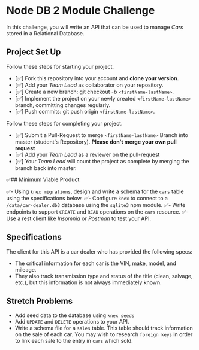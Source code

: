 # Node DB 2 Module Challenge

In this challenge, you will write an API that can be used to manage _Cars_ stored in a Relational Database.

## Project Set Up

Follow these steps for starting your project.

- [✅] Fork this repository into your account and **clone your version**.
- [✅] Add your _Team Lead_ as collaborator on your repository.
- [✅] Create a new branch: git checkout -b `<firstName-lastName>`.
- [✅] Implement the project on your newly created `<firstName-lastName>` branch, committing changes regularly.
- [✅] Push commits: git push origin `<firstName-lastName>`.

Follow these steps for completing your project.

- [✅] Submit a Pull-Request to merge `<firstName-lastName>` Branch into master (student's Repository). **Please don't merge your own pull request**
- [✅] Add your _Team Lead_ as a reviewer on the pull-request
- [✅] Your _Team Lead_ will count the project as complete by merging the branch back into master.

✅## Minimum Viable Product

✅- Using `knex migrations`, design and write a schema for the `cars` table using the specifications below.
✅- Configure `knex` to connect to a `/data/car-dealer.db3` database using the `sqlite3` npm module.
✅- Write endpoints to support `CREATE` and `READ` operations on the `cars` resource.
✅- Use a rest client like _Insomnia_ or _Postman_ to test your API.

## Specifications

The client for this API is a car dealer who has provided the following specs:

- The critical information for each car is the VIN, make, model, and mileage.
- They also track transmission type and status of the title (clean, salvage, etc.), but this information is not always immediately known.

## Stretch Problems

- Add seed data to the database using `knex seeds`
- Add `UPDATE` and `DELETE` operations to your API.
- Write a schema file for a `sales` table. This table should track information on the sale of each car. You may wish to research `foreign keys` in order to link each sale to the entry in `cars` which sold.
